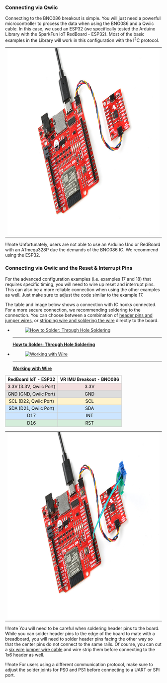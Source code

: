 ### Connecting via Qwiic


Connecting to the BNO086 breakout is simple. You will just need a powerful microcontroller to process the data when using the BNO086 and a Qwiic cable. In this case, we used an ESP32 (we specifically tested the Arduino Library with the SparkFun IoT RedBoard - ESP32). Most of the basic examples in the Library will work in this configuration with the I<sup>2</sup>C protocol.

<div style="text-align: center;">
  <table>
    <tr style="vertical-align:middle;">
     <td style="text-align: center; vertical-align: middle;"><a href="../assets/img/22857-SEN_SparkFun_VR_IMU_Breakout-BNO086_Qwiic- 05.jpg"><img src="../assets/img/22857-SEN_SparkFun_VR_IMU_Breakout-BNO086_Qwiic- 05.jpg" height="600px" width="600px" alt="Basic Hookup with ESP32, Qwiic cable, and BNO086 Breakout"></a></td>
    </tr>
  </table>
</div>

!!!note
    Unfortunately, users are not able to use an Arduino Uno or RedBoard with an ATmega328P due the demands of the BNO086 IC. We recommend using the ESP32.



### Connecting via Qwiic and the Reset & Interrupt Pins

For the advanced configuration examples (i.e. examples 17 and 18) that requires specific timing, you will need to wire up reset and interrupt pins. This can also be a more reliable connection when using the other examples as well. Just make sure to adjust the code similar to the example 17.

The table and image below shows a connection with IC hooks connected. For a more secure connection, we recommending soldering to the connection. You can choose between a combination of [header pins and jumper wires](https://learn.sparkfun.com/tutorials/how-to-solder-through-hole-soldering/all), or [stripping wire and soldering the wire](https://learn.sparkfun.com/tutorials/working-with-wire/all) directly to the board.

<div class="grid cards hide col-4" markdown>

-   <a href="https://learn.sparkfun.com/tutorials/how-to-solder-through-hole-soldering/all">
      <figure markdown>
        <img src="https://cdn.sparkfun.com/assets/learn_tutorials/5/Soldering_Action-01.jpg"style="width:264px; height:148px; object-fit:contain;" alt="How to Solder: Through Hole Soldering">
      </figure>
    </a>

    ---

    <a href="https://learn.sparkfun.com/tutorials/how-to-solder-through-hole-soldering/all">
      <b>How to Solder: Through Hole Soldering</b>
    </a>
<!-- ----------WHITE SPACE BETWEEN GRID CARDS---------- -->
-   <a href="https://learn.sparkfun.com/tutorials/working-with-wire/all">
      <figure markdown>
        <img src="https://cdn.sparkfun.com/assets/0/5/0/0/f/5138de3cce395fbb1b000002.JPG" style="width:264px; height:148px; object-fit:contain;" alt="Working with Wire">
      </figure>
    </a>

    ---

    <a href="https://learn.sparkfun.com/tutorials/working-with-wire/all">
      <b>Working with Wire</b>
    </a>
<!-- ----------WHITE SPACE BETWEEN GRID CARDS---------- -->
</div>

<div style="text-align: center;">
    <table>
        <tr>
            <th style="text-align: center; border: solid 1px #cccccc;">RedBoard IoT - ESP32
            </th>
            <th style="text-align: center; border: solid 1px #cccccc;">VR IMU Breakout - BNO086
            </th>
        </tr>
        <tr>
            <td style="text-align: center; border: solid 1px #cccccc;" bgcolor="#f2dede"><font color="#000000">3.3V (3.3V, Qwiic Port)</font>
            </td>
            <td style="text-align: center; border: solid 1px #cccccc;" bgcolor="#f2dede"><font color="#000000">3.3V</font>
            </td>
        </tr>
        <tr>
            <td style="text-align: center; border: solid 1px #cccccc;" bgcolor="#DDDDDD"><font color="#000000">GND (GND, Qwiic Port)</font>
            </td>
            <td style="text-align: center; border: solid 1px #cccccc;" bgcolor="#DDDDDD"><font color="#000000">GND</font>
            </td>
        </tr>
        <tr>
            <td style="text-align: center; border: solid 1px #cccccc;" bgcolor="#fff3cd"><font color="#000000">SCL (D22, Qwiic Port)</font>
            </td>
            <td style="text-align: center; border: solid 1px #cccccc;" bgcolor="#fff3cd"><font color="#000000">SCL</font>
            </td>
        </tr>
        <tr>
            <td style="text-align: center; border: solid 1px #cccccc;" bgcolor="#cce5ff"><font color="#000000">SDA (D21, Qwiic Port)</font>
            </td>
            <td style="text-align: center; border: solid 1px #cccccc;" bgcolor="#cce5ff"><font color="#000000">SDA</font>
            </td>
        </tr>    
        <tr>
            <td style="text-align: center; border: solid 1px #cccccc;" bgcolor="#cce5ff"><font color="#000000">D17</font>
            </td>
            <td style="text-align: center; border: solid 1px #cccccc;" bgcolor="#cce5ff"><font color="#000000">INT</font>
            </td>
        </tr>
        <tr>
            <td style="text-align: center; border: solid 1px #cccccc;" bgcolor="#d4edda"><font color="#000000">D16</font>
            </td>
            <td style="text-align: center; border: solid 1px #cccccc;" bgcolor="#d4edda"><font color="#000000">RST</font>
            </td>
        </tr>
    </table>
</div>

<div style="text-align: center;">
  <table>
    <tr style="vertical-align:middle;">
     <td style="text-align: center; vertical-align: middle;"><a href="../assets/img/22857-SEN_SparkFun_VR_IMU_Breakout-BNO086_Qwiic- 06.jpg"><img src="../assets/img/22857-SEN_SparkFun_VR_IMU_Breakout-BNO086_Qwiic- 06.jpg" height="600px" width="600px" alt="Hookup with ESP32, Qwiic cable, IC Hooks, and BNO086 Breakoutfor Advanced Configuration"></a></td>
    </tr>
  </table>
</div>

!!!note
    You will need to be careful when soldering header pins to the board. While you can solder header pins to the edge of the board to mate with a breadboard, you will need to solder header pins facing the other way so that the center pins do not connect to the same rails. Of course, you can cut a [six wire jumper wire cable](https://www.sparkfun.com/products/10371) and wire strip them before connecting to the 1x6 header as well.

!!!note
    For users using a different communication protocol, make sure to adjust the solder joints for PS0 and PS1 before connecting to a UART or SPI port.
